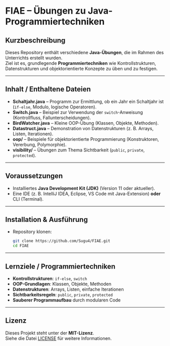 # FIAE – Übungen zu Java-Programmiertechniken

## Kurzbeschreibung
Dieses Repository enthält verschiedene **Java-Übungen**, die im Rahmen des Unterrichts erstellt wurden.  
Ziel ist es, grundlegende **Programmiertechniken** wie Kontrollstrukturen, Datenstrukturen und objektorientierte Konzepte zu üben und zu festigen.

---

## Inhalt / Enthaltene Dateien
- **Schaltjahr.java** – Programm zur Ermittlung, ob ein Jahr ein Schaltjahr ist (`if-else`, Modulo, logische Operatoren).
- **Switch.java** – Beispiel zur Verwendung der `switch`-Anweisung (Kontrollfluss, Fallunterscheidungen).
- **BirdWatcher.java** – Kleine OOP-Übung (Klassen, Objekte, Methoden).
- **Datastruct.java** – Demonstration von Datenstrukturen (z. B. Arrays, Listen, Iterationen).
- **oop/** – Beispiele für objektorientierte Programmierung (Konstruktoren, Vererbung, Polymorphie).
- **visibility/** – Übungen zum Thema Sichtbarkeit (`public`, `private`, `protected`).

---

## Voraussetzungen
- Installiertes **Java Development Kit (JDK)** (Version 11 oder aktueller).
- Eine IDE (z. B. IntelliJ IDEA, Eclipse, VS Code mit Java-Extension) **oder** CLI (Terminal).

---

## Installation & Ausführung
- Repository klonen:
   ```bash
   git clone https://github.com/Sugu4/FIAE.git
   cd FIAE
   ```

---

## Lernziele / Programmiertechniken
- **Kontrollstrukturen**: `if-else`, `switch`
- **OOP-Grundlagen**: Klassen, Objekte, Methoden
- **Datenstrukturen**: Arrays, Listen, einfache Iterationen
- **Sichtbarkeitsregeln**: `public`, `private`, `protected`
- **Sauberer Programmaufbau** durch modularen Code

---

## Lizenz
Dieses Projekt steht unter der **MIT-Lizenz**.  
Siehe die Datei [LICENSE](LICENSE) für weitere Informationen.
